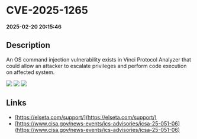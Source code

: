 # CVE-2025-1265

**2025-02-20 20:15:46**

## Description
An OS command injection vulnerability exists in Vinci Protocol Analyzer that could allow an attacker to escalate privileges and perform code execution on affected system.

![](https://img.shields.io/static/v1?label=Score&message=9.4&color=red)
![](https://img.shields.io/static/v1?label=Severity&message=CRITICAL&color=red)
![](https://img.shields.io/static/v1?label=CWE&message=RCE&color=green)

## Links
- [https://elseta.com/support/](https://elseta.com/support/)
- [https://www.cisa.gov/news-events/ics-advisories/icsa-25-051-06](https://www.cisa.gov/news-events/ics-advisories/icsa-25-051-06)
